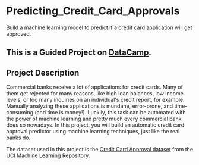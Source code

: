 # Predicting_Credit_Card_Approvals
Build a machine learning model to predict if a credit card application will get approved.

## This is a Guided Project on [DataCamp](https://datacamp.pxf.io/5bA4PL).

## Project Description
Commercial banks receive a lot of applications for credit cards. Many of them get rejected for many reasons, like high loan balances, low income levels, or too many inquiries on an individual's credit report, for example. Manually analyzing these applications is mundane, error-prone, and time-consuming (and time is money!). Luckily, this task can be automated with the power of machine learning and pretty much every commercial bank does so nowadays. In this project, you will build an automatic credit card approval predictor using machine learning techniques, just like the real banks do.

The dataset used in this project is the [Credit Card Approval dataset](http://archive.ics.uci.edu/ml/datasets/credit+approval) from the UCI Machine Learning Repository.
